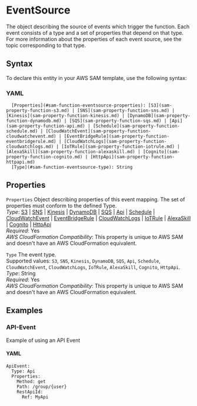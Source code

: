 # EventSource<a name="sam-property-function-eventsource"></a>

The object describing the source of events which trigger the function\. Each event consists of a type and a set of properties that depend on that type\. For more information about the properties of each event source, see the topic corresponding to that type\.

## Syntax<a name="sam-property-function-eventsource-syntax"></a>

To declare this entity in your AWS SAM template, use the following syntax:

### YAML<a name="sam-property-function-eventsource-syntax.yaml"></a>

```
  [Properties](#sam-function-eventsource-properties): [S3](sam-property-function-s3.md) | [SNS](sam-property-function-sns.md) | [Kinesis](sam-property-function-kinesis.md) | [DynamoDB](sam-property-function-dynamodb.md) | [SQS](sam-property-function-sqs.md) | [Api](sam-property-function-api.md) | [Schedule](sam-property-function-schedule.md) | [CloudWatchEvent](sam-property-function-cloudwatchevent.md) | [EventBridgeRule](sam-property-function-eventbridgerule.md) | [CloudWatchLogs](sam-property-function-cloudwatchlogs.md) | [IoTRule](sam-property-function-iotrule.md) | [AlexaSkill](sam-property-function-alexaskill.md) | [Cognito](sam-property-function-cognito.md) | [HttpApi](sam-property-function-httpapi.md)
  [Type](#sam-function-eventsource-type): String
```

## Properties<a name="sam-property-function-eventsource-properties"></a>

 `Properties`   <a name="sam-function-eventsource-properties"></a>
Object describing properties of this event mapping\. The set of properties must conform to the defined Type\.  
*Type*: [S3](sam-property-function-s3.md) \| [SNS](sam-property-function-sns.md) \| [Kinesis](sam-property-function-kinesis.md) \| [DynamoDB](sam-property-function-dynamodb.md) \| [SQS](sam-property-function-sqs.md) \| [Api](sam-property-function-api.md) \| [Schedule](sam-property-function-schedule.md) \| [CloudWatchEvent](sam-property-function-cloudwatchevent.md) \| [EventBridgeRule](sam-property-function-eventbridgerule.md) \| [CloudWatchLogs](sam-property-function-cloudwatchlogs.md) \| [IoTRule](sam-property-function-iotrule.md) \| [AlexaSkill](sam-property-function-alexaskill.md) \| [Cognito](sam-property-function-cognito.md) \| [HttpApi](sam-property-function-httpapi.md)  
*Required*: Yes  
*AWS CloudFormation Compatibility*: This property is unique to AWS SAM and doesn't have an AWS CloudFormation equivalent\.

 `Type`   <a name="sam-function-eventsource-type"></a>
The event type\.  
Supported values: `S3`, `SNS`, `Kinesis`, `DynamoDB`, `SQS`, `Api`, `Schedule`, `CloudWatchEvent`, `CloudWatchLogs`, `IoTRule`, `AlexaSkill`, `Cognito`, `HttpApi`\.  
*Type*: String  
*Required*: Yes  
*AWS CloudFormation Compatibility*: This property is unique to AWS SAM and doesn't have an AWS CloudFormation equivalent\.

## Examples<a name="sam-property-function-eventsource--examples"></a>

### API\-Event<a name="sam-property-function-eventsource--examples--api-event"></a>

Example of using an API Event

#### YAML<a name="sam-property-function-eventsource--examples--api-event--yaml"></a>

```
ApiEvent:
  Type: Api
  Properties:
    Method: get
    Path: /group/{user}
    RestApiId: 
      Ref: MyApi
```